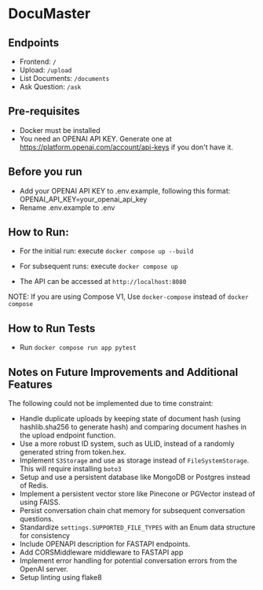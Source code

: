 # DocuMaster

## Endpoints
- Frontend: `/`
- Upload: `/upload`
- List Documents: `/documents`
- Ask Question: `/ask`


## Pre-requisites
- Docker must be installed
- You need an OPENAI API KEY. Generate one at https://platform.openai.com/account/api-keys if you don't have it.

## Before you run
- Add your OPENAI API KEY to .env.example, following this format: OPENAI_API_KEY=your_openai_api_key
- Rename .env.example to .env

## How to Run:
- For the initial run: execute `docker compose up --build`
- For subsequent runs: execute `docker compose up`

- The API can be accessed at `http://localhost:8080`

NOTE: If you are using Compose V1, Use `docker-compose` instead of `docker compose`


## How to Run Tests
- Run `docker compose run app pytest`


## Notes on Future Improvements and Additional Features
The following could not be implemented due to time constraint:

- Handle duplicate uploads by keeping state of document hash (using hashlib.sha256 to generate hash) and comparing document hashes in the upload endpoint function.
- Use a more robust ID system, such as ULID, instead of a randomly generated string from token.hex.
- Implement `S3Storage` and use as storage instead of `FileSystemStorage`. This will require installing `boto3`
- Setup and use a persistent database like MongoDB or Postgres instead of Redis.
- Implement a persistent vector store like Pinecone or PGVector instead of using FAISS.
- Persist conversation chain chat memory for subsequent conversation questions.
- Standardize `settings.SUPPORTED_FILE_TYPES` with an Enum data structure for consistency
- Include OPENAPI description for FASTAPI endpoints.
- Add CORSMiddleware middleware to FASTAPI app
- Implement error handling for potential conversation errors from the OpenAI server.
- Setup linting using flake8
